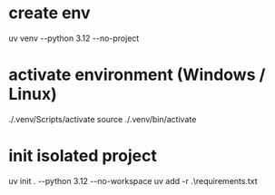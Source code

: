 # create env
uv venv --python 3.12 --no-project
 
# activate environment (Windows / Linux)
./.venv/Scripts/activate
source ./.venv/bin/activate

# init isolated project
uv init . --python 3.12 --no-workspace
uv add -r .\requirements.txt


